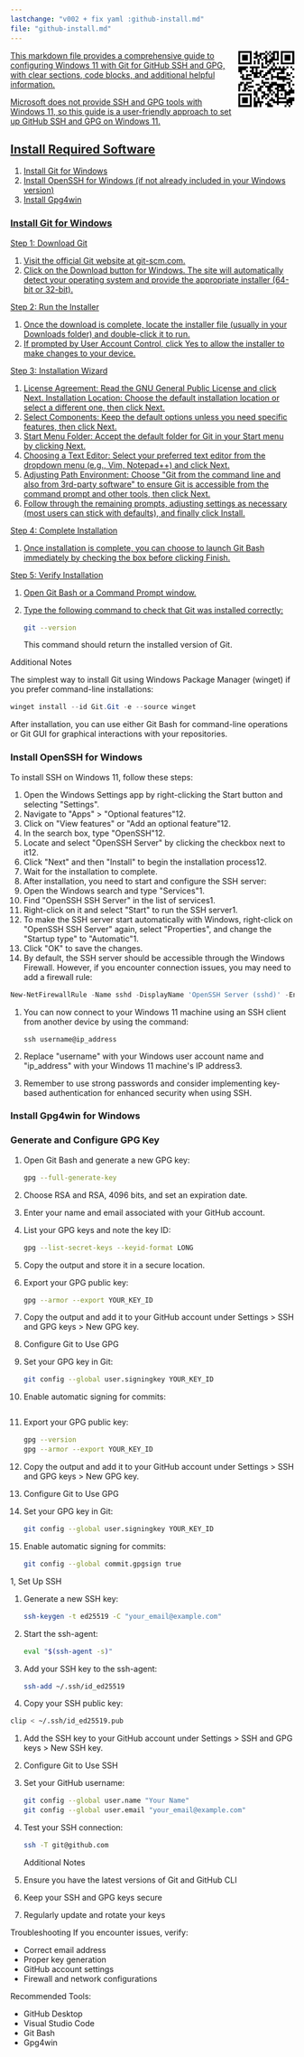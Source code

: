 ```yaml
---
lastchange: "v002 + fix yaml :github-install.md"
file: "github-install.md"
---
```


<a target="_blank" href="https://bomonike.github.io/github-install"><img align="right" width="100" height="100" alt="github-install.png" src="https://github.com/bomonike/bomonike.github.io/blob/master/images/github-install.png?raw=true" />

This markdown file provides a comprehensive guide to configuring Windows 11 with Git for GitHub SSH and GPG, with clear sections, code blocks, and additional helpful information.

Microsoft does not provide SSH and GPG tools with Windows 11, so this guide is a user-friendly approach to set up GitHub SSH and GPG on Windows 11.

## Install Required Software

1. Install Git for Windows
1. Install OpenSSH for Windows (if not already included in your Windows version)
1. Install Gpg4win

### Install Git for Windows

Step 1: Download Git
1. Visit the official Git website at git-scm.com.
1. Click on the Download button for Windows. The site will automatically detect your operating system and provide the appropriate installer (64-bit or 32-bit).

Step 2: Run the Installer
1. Once the download is complete, locate the installer file (usually in your Downloads folder) and double-click it to run.
1. If prompted by User Account Control, click Yes to allow the installer to make changes to your device.

Step 3: Installation Wizard
1. License Agreement: Read the GNU General Public License and click Next.
Installation Location: Choose the default installation location or select a different one, then click Next.
1. Select Components: Keep the default options unless you need specific features, then click Next.
1. Start Menu Folder: Accept the default folder for Git in your Start menu by clicking Next.
1. Choosing a Text Editor: Select your preferred text editor from the dropdown menu (e.g., Vim, Notepad++) and click Next.
1. Adjusting Path Environment: Choose "Git from the command line and also from 3rd-party software" to ensure Git is accessible from the command prompt and other tools, then click Next.
1. Follow through the remaining prompts, adjusting settings as necessary (most users can stick with defaults), and finally click Install.

Step 4: Complete Installation
1. Once installation is complete, you can choose to launch Git Bash immediately by checking the box before clicking Finish.

Step 5: Verify Installation
1. Open Git Bash or a Command Prompt window.
1. Type the following command to check that Git was installed correctly:
    ```bash
    git --version
    ```

    This command should return the installed version of Git.

Additional Notes

The simplest way to install Git using Windows Package Manager (winget) if you prefer command-line installations:
```powershell
winget install --id Git.Git -e --source winget
```

After installation, you can use either Git Bash for command-line operations or Git GUI for graphical interactions with your repositories.

### Install OpenSSH for Windows

To install SSH on Windows 11, follow these steps:
1. Open the Windows Settings app by right-clicking the Start button and selecting "Settings".
1. Navigate to "Apps" > "Optional features"12.
1. Click on "View features" or "Add an optional feature"12.
1. In the search box, type "OpenSSH"12.
1. Locate and select "OpenSSH Server" by clicking the checkbox next to it12.
1. Click "Next" and then "Install" to begin the installation process12.
1. Wait for the installation to complete.
1. After installation, you need to start and configure the SSH server:
1. Open the Windows search and type "Services"1.
1. Find "OpenSSH SSH Server" in the list of services1.
1. Right-click on it and select "Start" to run the SSH server1.
1. To make the SSH server start automatically with Windows, right-click on "OpenSSH SSH Server" again, select "Properties", and change the "Startup type" to "Automatic"1.
1. Click "OK" to save the changes.
1. By default, the SSH server should be accessible through the Windows Firewall. However, if you encounter connection issues, you may need to add a firewall rule:

```powershell
New-NetFirewallRule -Name sshd -DisplayName 'OpenSSH Server (sshd)' -Enabled True -Direction Inbound -Protocol TCP -Action Allow -LocalPort 22
```
1. You can now connect to your Windows 11 machine using an SSH client from another device by using the command:
    ```text
    ssh username@ip_address
    ```
1. Replace "username" with your Windows user account name and "ip_address" with your Windows 11 machine's IP address3.

1. Remember to use strong passwords and consider implementing key-based authentication for enhanced security when using SSH.

### Install Gpg4win for Windows


### Generate and Configure GPG Key

1. Open Git Bash and generate a new GPG key:

    ```bash
    gpg --full-generate-key
    ```

1. Choose RSA and RSA, 4096 bits, and set an expiration date.
1. Enter your name and email associated with your GitHub account.
1. List your GPG keys and note the key ID:
    ```bash
    gpg --list-secret-keys --keyid-format LONG
    ```

1. Copy the output and store it in a secure location.
1. Export your GPG public key:
    ```bash
    gpg --armor --export YOUR_KEY_ID
    ```
1. Copy the output and add it to your GitHub account under Settings > SSH and GPG keys > New GPG key.
1. Configure Git to Use GPG
1. Set your GPG key in Git:
    ```bash
    git config --global user.signingkey YOUR_KEY_ID
    ```
1. Enable automatic signing for commits:
    ```bash
1. Export your GPG public key:
    ```bash
    gpg --version
    gpg --armor --export YOUR_KEY_ID
    ```

1. Copy the output and add it to your GitHub account under Settings > SSH and GPG keys > New GPG key.
1. Configure Git to Use GPG
1. Set your GPG key in Git:
    ```bash
    git config --global user.signingkey YOUR_KEY_ID
    ```
1. Enable automatic signing for commits:
    ```bash
    git config --global commit.gpgsign true
    ```

1, Set Up SSH
1. Generate a new SSH key:
    ```bash
    ssh-keygen -t ed25519 -C "your_email@example.com"
    ```
1. Start the ssh-agent:
    ```bash
    eval "$(ssh-agent -s)"
    ```

1. Add your SSH key to the ssh-agent:
    ```bash
    ssh-add ~/.ssh/id_ed25519
    ```

1. Copy your SSH public key:
```bash
clip < ~/.ssh/id_ed25519.pub
```

1. Add the SSH key to your GitHub account under Settings > SSH and GPG keys > New SSH key.
1. Configure Git to Use SSH
1. Set your GitHub username:
    ```bash
    git config --global user.name "Your Name"
    git config --global user.email "your_email@example.com"
    ```
1. Test your SSH connection:
    ```bash
    ssh -T git@github.com
    ```

   Additional Notes
1. Ensure you have the latest versions of Git and GitHub CLI
1. Keep your SSH and GPG keys secure
1. Regularly update and rotate your keys

Troubleshooting
If you encounter issues, verify:
   * Correct email address
   * Proper key generation
   * GitHub account settings
   * Firewall and network configurations

Recommended Tools:
   * GitHub Desktop
   * Visual Studio Code
   * Git Bash
   * Gpg4win

